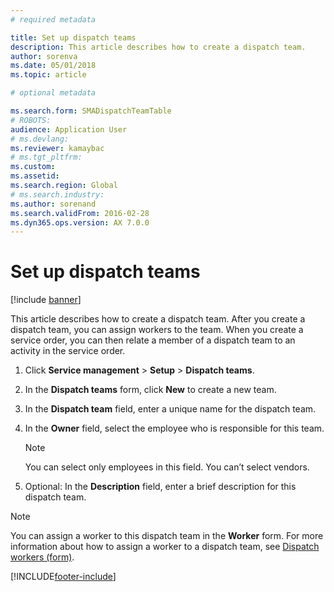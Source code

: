 ```yaml
---
# required metadata

title: Set up dispatch teams   
description: This article describes how to create a dispatch team.
author: sorenva
ms.date: 05/01/2018
ms.topic: article

# optional metadata

ms.search.form: SMADispatchTeamTable
# ROBOTS: 
audience: Application User
# ms.devlang: 
ms.reviewer: kamaybac
# ms.tgt_pltfrm: 
ms.custom: 
ms.assetid: 
ms.search.region: Global
# ms.search.industry: 
ms.author: sorenand
ms.search.validFrom: 2016-02-28
ms.dyn365.ops.version: AX 7.0.0
---
```



# Set up dispatch teams 

[!include [banner](../includes/banner.md)]


This article describes how to create a dispatch team. After you create a dispatch team, you can assign workers to the team. When you create a service order, you can then relate a member of a dispatch team to an activity in the service order.

1.  Click **Service management** \> **Setup** \> **Dispatch teams**.

2.  In the **Dispatch teams** form, click **New** to create a new team.

3.  In the **Dispatch team** field, enter a unique name for the dispatch team.

4.  In the **Owner** field, select the employee who is responsible for this team.
    

    > [!NOTE]
    > <P>You can select only employees in this field. You can’t select vendors.</P>



5.  Optional: In the **Description** field, enter a brief description for this dispatch team.


> [!NOTE]
> <P>You can assign a worker to this dispatch team in the <STRONG>Worker</STRONG> form. For more information about how to assign a worker to a dispatch team, see <A href="/dynamicsax-2012//dispatch-workers-form">Dispatch workers (form)</A>.</P>





[!INCLUDE[footer-include](../../includes/footer-banner.md)]